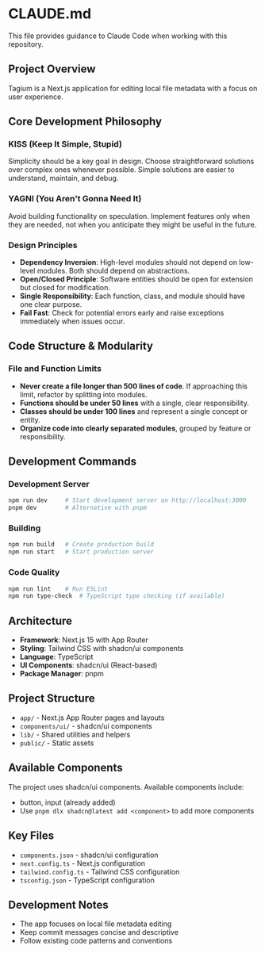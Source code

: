 # CLAUDE.md

This file provides guidance to Claude Code when working with this repository.

## Project Overview

Tagium is a Next.js application for editing local file metadata with a focus on user experience.

## Core Development Philosophy

### KISS (Keep It Simple, Stupid)

Simplicity should be a key goal in design. Choose straightforward solutions over complex ones whenever possible. Simple solutions are easier to understand, maintain, and debug.

### YAGNI (You Aren't Gonna Need It)

Avoid building functionality on speculation. Implement features only when they are needed, not when you anticipate they might be useful in the future.

### Design Principles

- **Dependency Inversion**: High-level modules should not depend on low-level modules. Both should depend on abstractions.
- **Open/Closed Principle**: Software entities should be open for extension but closed for modification.
- **Single Responsibility**: Each function, class, and module should have one clear purpose.
- **Fail Fast**: Check for potential errors early and raise exceptions immediately when issues occur.

## Code Structure & Modularity

### File and Function Limits

- **Never create a file longer than 500 lines of code**. If approaching this limit, refactor by splitting into modules.
- **Functions should be under 50 lines** with a single, clear responsibility.
- **Classes should be under 100 lines** and represent a single concept or entity.
- **Organize code into clearly separated modules**, grouped by feature or responsibility.

## Development Commands

### Development Server

```bash
npm run dev     # Start development server on http://localhost:3000
pnpm dev        # Alternative with pnpm
```

### Building

```bash
npm run build   # Create production build
npm run start   # Start production server
```

### Code Quality

```bash
npm run lint    # Run ESLint
npm run type-check  # TypeScript type checking (if available)
```

## Architecture

- **Framework**: Next.js 15 with App Router
- **Styling**: Tailwind CSS with shadcn/ui components
- **Language**: TypeScript
- **UI Components**: shadcn/ui (React-based)
- **Package Manager**: pnpm

## Project Structure

- `app/` - Next.js App Router pages and layouts
- `components/ui/` - shadcn/ui components
- `lib/` - Shared utilities and helpers
- `public/` - Static assets

## Available Components

The project uses shadcn/ui components. Available components include:

- button, input (already added)
- Use `pnpm dlx shadcn@latest add <component>` to add more components

## Key Files

- `components.json` - shadcn/ui configuration
- `next.config.ts` - Next.js configuration
- `tailwind.config.ts` - Tailwind CSS configuration
- `tsconfig.json` - TypeScript configuration

## Development Notes

- The app focuses on local file metadata editing
- Keep commit messages concise and descriptive
- Follow existing code patterns and conventions
